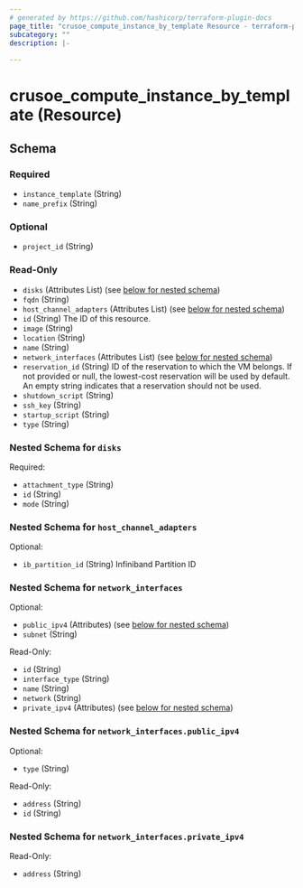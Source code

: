 ```yaml
---
# generated by https://github.com/hashicorp/terraform-plugin-docs
page_title: "crusoe_compute_instance_by_template Resource - terraform-provider-crusoe"
subcategory: ""
description: |-
  
---
```


# crusoe_compute_instance_by_template (Resource)





<!-- schema generated by tfplugindocs -->
## Schema

### Required

- `instance_template` (String)
- `name_prefix` (String)

### Optional

- `project_id` (String)

### Read-Only

- `disks` (Attributes List) (see [below for nested schema](#nestedatt--disks))
- `fqdn` (String)
- `host_channel_adapters` (Attributes List) (see [below for nested schema](#nestedatt--host_channel_adapters))
- `id` (String) The ID of this resource.
- `image` (String)
- `location` (String)
- `name` (String)
- `network_interfaces` (Attributes List) (see [below for nested schema](#nestedatt--network_interfaces))
- `reservation_id` (String) ID of the reservation to which the VM belongs. If not provided or null, the lowest-cost reservation will be used by default. An empty string indicates that a reservation should not be used.
- `shutdown_script` (String)
- `ssh_key` (String)
- `startup_script` (String)
- `type` (String)

<a id="nestedatt--disks"></a>
### Nested Schema for `disks`

Required:

- `attachment_type` (String)
- `id` (String)
- `mode` (String)


<a id="nestedatt--host_channel_adapters"></a>
### Nested Schema for `host_channel_adapters`

Optional:

- `ib_partition_id` (String) Infiniband Partition ID


<a id="nestedatt--network_interfaces"></a>
### Nested Schema for `network_interfaces`

Optional:

- `public_ipv4` (Attributes) (see [below for nested schema](#nestedatt--network_interfaces--public_ipv4))
- `subnet` (String)

Read-Only:

- `id` (String)
- `interface_type` (String)
- `name` (String)
- `network` (String)
- `private_ipv4` (Attributes) (see [below for nested schema](#nestedatt--network_interfaces--private_ipv4))

<a id="nestedatt--network_interfaces--public_ipv4"></a>
### Nested Schema for `network_interfaces.public_ipv4`

Optional:

- `type` (String)

Read-Only:

- `address` (String)
- `id` (String)


<a id="nestedatt--network_interfaces--private_ipv4"></a>
### Nested Schema for `network_interfaces.private_ipv4`

Read-Only:

- `address` (String)
